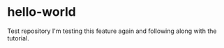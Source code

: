 # hello-world
Test repository
I'm testing this feature again and following along with the tutorial.
